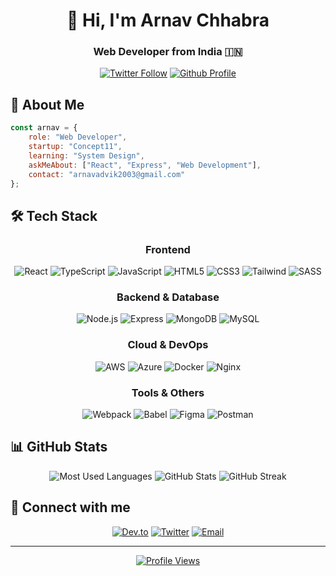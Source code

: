 <div align="center">
  
# 👋 Hi, I'm Arnav Chhabra
### Web Developer from India 🇮🇳

[![Twitter Follow](https://img.shields.io/twitter/follow/arnavchhabra3?color=1DA1F2&logo=twitter&style=for-the-badge)](https://twitter.com/arnavchhabra3)
[![Github Profile](https://img.shields.io/github/followers/halleys123?color=181717&logo=github&style=for-the-badge)](https://github.com/halleys123)

</div>

## 🚀 About Me

```javascript
const arnav = {
    role: "Web Developer",
    startup: "Concept11",
    learning: "System Design",
    askMeAbout: ["React", "Express", "Web Development"],
    contact: "arnavadvik2003@gmail.com"
};
```

## 🛠️ Tech Stack


<div align="center">

### Frontend
![React](https://img.shields.io/badge/React-20232A?style=for-the-badge&logo=react&logoColor=61DAFB)
![TypeScript](https://img.shields.io/badge/TypeScript-007ACC?style=for-the-badge&logo=typescript&logoColor=white)
![JavaScript](https://img.shields.io/badge/JavaScript-F7DF1E?style=for-the-badge&logo=javascript&logoColor=black)
![HTML5](https://img.shields.io/badge/HTML5-E34F26?style=for-the-badge&logo=html5&logoColor=white)
![CSS3](https://img.shields.io/badge/CSS3-1572B6?style=for-the-badge&logo=css3&logoColor=white)
![Tailwind](https://img.shields.io/badge/Tailwind_CSS-38B2AC?style=for-the-badge&logo=tailwind-css&logoColor=white)
![SASS](https://img.shields.io/badge/Sass-CC6699?style=for-the-badge&logo=sass&logoColor=white)
<!--
![CPP](https://img.shields.io/badge/-C++-blue?logo=cplusplus?style=for-the-badge&logoColor=white)
![C](https://img.shields.io/badge/C-Programming%20Language-brightgreen?style=for-the-badge&logoColor=white)
-->
### Backend & Database
![Node.js](https://img.shields.io/badge/Node.js-339933?style=for-the-badge&logo=nodedotjs&logoColor=white)
![Express](https://img.shields.io/badge/Express.js-000000?style=for-the-badge&logo=express&logoColor=white)
![MongoDB](https://img.shields.io/badge/MongoDB-4EA94B?style=for-the-badge&logo=mongodb&logoColor=white)
![MySQL](https://img.shields.io/badge/MySQL-005C84?style=for-the-badge&logo=mysql&logoColor=white)

### Cloud & DevOps
![AWS](https://img.shields.io/badge/AWS-232F3E?style=for-the-badge&logo=amazon-aws&logoColor=white)
![Azure](https://img.shields.io/badge/Azure-0089D6?style=for-the-badge&logo=microsoft-azure&logoColor=white)
![Docker](https://img.shields.io/badge/Docker-2CA5E0?style=for-the-badge&logo=docker&logoColor=white)
![Nginx](https://img.shields.io/badge/Nginx-009639?style=for-the-badge&logo=nginx&logoColor=white)

### Tools & Others
![Webpack](https://img.shields.io/badge/Webpack-8DD6F9?style=for-the-badge&logo=Webpack&logoColor=white)
![Babel](https://img.shields.io/badge/Babel-F9DC3E?style=for-the-badge&logo=babel&logoColor=black)
![Figma](https://img.shields.io/badge/Figma-F24E1E?style=for-the-badge&logo=figma&logoColor=white)
![Postman](https://img.shields.io/badge/Postman-FF6C37?style=for-the-badge&logo=Postman&logoColor=white)

</div>

## 📊 GitHub Stats

<div align="center">

<img src="https://github-readme-stats.vercel.app/api/top-langs?username=halleys123&show_icons=true&locale=en&layout=compact&theme=radical" alt="Most Used Languages" />

<img src="https://github-readme-stats.vercel.app/api?username=halleys123&show_icons=true&locale=en&theme=radical" alt="GitHub Stats" />

<img src="https://github-readme-streak-stats.herokuapp.com/?user=halleys123&theme=radical" alt="GitHub Streak" />

</div>

## 🤝 Connect with me

<div align="center">

[![Dev.to](https://img.shields.io/badge/dev.to-0A0A0A?style=for-the-badge&logo=devdotto&logoColor=white)](https://dev.to/halleys)
[![Twitter](https://img.shields.io/badge/Twitter-1DA1F2?style=for-the-badge&logo=twitter&logoColor=white)](https://twitter.com/arnavchhabra3)
[![Email](https://img.shields.io/badge/Email-D14836?style=for-the-badge&logo=gmail&logoColor=white)](mailto:arnavadvik2003@gmail.com)

</div>

---

<div align="center">
  
[![Profile Views](https://komarev.com/ghpvc/?username=halleys123&color=blueviolet&style=for-the-badge)](https://github.com/halleys123)

</div>



